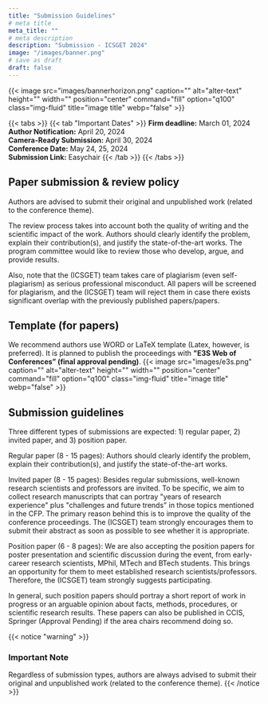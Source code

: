 ```yaml
---
title: "Submission Guidelines"
# meta title
meta_title: ""
# meta description
description: "Submission - ICSGET 2024"
image: "/images/banner.png"
# save as draft
draft: false
---
```

{{< image src="images/bannerhorizon.png" caption="" alt="alter-text" height="" width="" position="center" command="fill" option="q100" class="img-fluid" title="image title"  webp="false" >}}

{{< tabs >}}
{{< tab "Important Dates" >}}
**Firm deadline:** March 01, 2024<br>
**Author Notification:** April 20, 2024<br>
**Camera-Ready Submission:** April 30, 2024<br>
**Conference Date:** May 24, 25, 2024<br>
**Submission Link:** Easychair
{{< /tab >}}
{{< /tabs >}}

## Paper submission & review policy
Authors are advised to submit their original and unpublished work (related to the conference theme).

The review process takes into account both the quality of writing and the scientific impact of the work. Authors should clearly identify the problem, explain their contribution(s), and justify the state-of-the-art works. The program committee would like to review those who develop, argue, and provide results.

Also, note that the (ICSGET) team takes care of plagiarism (even self-plagiarism) as serious professional misconduct. All papers will be screened for plagiarism, and the (ICSGET) team will reject them in case there exists significant overlap with the previously published papers/papers.

## Template (for papers)
We recommend authors use WORD or LaTeX template (Latex, however, is preferred). It is planned to publish the proceedings with **"E3S Web of Conferences” (final approval pending)**.
{{< image src="images/e3s.png" caption="" alt="alter-text" height="" width="" position="center" command="fill" option="q100" class="img-fluid" title="image title"  webp="false" >}}

## Submission guidelines
Three different types of submissions are expected: 1) regular paper, 2) invited paper, and 3) position paper.

Regular paper (8 - 15 pages): Authors should clearly identify the problem, explain their contribution(s), and justify the state-of-the-art works.

Invited paper (8 - 15 pages): Besides regular submissions, well-known research scientists and professors are invited. To be specific, we aim to collect research manuscripts that can portray "years of research experience" plus "challenges and future trends" in those topics mentioned in the CFP. The primary reason behind this is to improve the quality of the conference proceedings. The (ICSGET) team strongly encourages them to submit their abstract as soon as possible to see whether it is appropriate.

Position paper (6 - 8 pages): We are also accepting the position papers for poster presentation and scientific discussion during the event, from early-career research scientists, MPhil, MTech and BTech students. This brings an opportunity for them to meet established research scientists/professors. Therefore, the (ICSGET) team strongly suggests participating.

In general, such position papers should portray a short report of work in progress or an arguable opinion about facts, methods, procedures, or scientific research results. These papers can also be published in CCIS, Springer (Approval Pending) if the area chairs recommend doing so.

{{< notice "warning" >}}
### Important Note
Regardless of submission types, authors are always advised to submit their original and unpublished work (related to the conference theme).
{{< /notice >}}